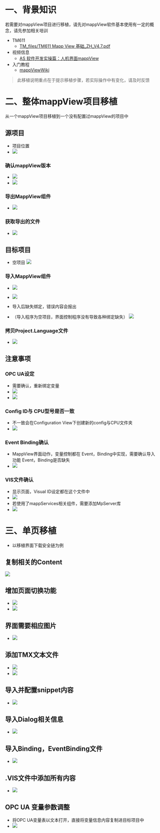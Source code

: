 ```toc
```

# 一、背景知识
若需要对mappView项目进行移植，请先对mappView软件基本使用有一定的概念，请先参加相关培训
- TM611
    - [TM_files/TM611 Mapp View 基础_ZH_V4.7.pdf](https://gitee.com/yzydeer/BuR_Assistant/blob/master/TM_files/TM611%20Mapp%20View%20%E5%9F%BA%E7%A1%80_ZH_V4.7.pdf)
- 视频信息
    - [AS 软件开发实操篇：人机界面mappView](https://app9qg8os8w3630.pc.xiaoe-tech.com/p/t_pc/course_pc_detail/column/p_5f867370e4b06aff1a03f36a)
- 入门教程
    - [mappViewWiki](https://gitee.com/yzydeer/BuR_Assistant/blob/master/mappViewWiki/Home.md)

> 此移植说明重点在于提示移植步骤，若实际操作中有变化，请及时反馈

# 二、整体mappView项目移植
从一个mappView项目移植到一个没有配置过mappView的项目中

## 源项目
- 项目位置
- ![](FILES/031mappView项目移植说明/image-20230409194835913.png)
### 确认mappView版本
- ![](FILES/031mappView项目移植说明/image-20230409195247217.png)
- ![](FILES/031mappView项目移植说明/image-20230409195343849.png)
### 导出MappView组件
- ![](FILES/031mappView项目移植说明/image-20230409195943125.png)

### 获取导出的文件
- ![](FILES/031mappView项目移植说明/image-20230409200050710.png)

## 目标项目
- 空项目
![](FILES/031mappView项目移植说明/image-20230409200504912.png)

### 导入MappView组件
- ![](FILES/031mappView项目移植说明/image-20230409200610023.png)
- ![](FILES/031mappView项目移植说明/image-20230409200623466.png)

- 导入后缺失绑定，错误内容会报出
- （导入程序为空项目，界面控制程序没有导致各种绑定缺失）
![](FILES/031mappView项目移植说明/image-20230409200719417.png)

### 拷贝Project.Language文件
- ![](FILES/031mappView项目移植说明/image-20230409231723167.png)
## 注意事项
### OPC UA设定
- 需要确认，重新绑定变量
- ![](FILES/031mappView项目移植说明/image-20230409222946415.png)
- ![](FILES/031mappView项目移植说明/image-20230409200756501.png)
### Config ID与 CPU型号是否一致
- 不一致会在Configuration View下创建新的config与CPU文件夹
- ![](FILES/031mappView项目移植说明/image-20230409200813827.png)

### Event Binding确认
- MappView界面动作，变量控制都在 Event，Binding中实现，需要确认导入功能 Event，Binding是否缺失
- ![](FILES/031mappView项目移植说明/image-20230409223139715.png)
### VIS文件确认
- 显示页面，Visual ID设定都在这个文件中
- ![](FILES/031mappView项目移植说明/image-20230409223449033.png)
- 若使用了mappServices相关组件，需要添加MpServer库
- ![](FILES/031mappView项目移植说明/image-20230409224020095.png)

# 三、单页移植
- 以移植界面下载安全链为例
## 复制相关的Content
![](FILES/031mappView项目移植说明/image-20230409224125627.png)

## 增加页面切换功能
- ![](FILES/031mappView项目移植说明/image-20230409224236515.png)
- ![](FILES/031mappView项目移植说明/image-20230409224251999.png)
## 界面需要相应图片
- ![](FILES/031mappView项目移植说明/image-20230409224316940.png)

## 添加TMX文本文件
- ![](FILES/031mappView项目移植说明/image-20230409224451579.png)
- ![](FILES/031mappView项目移植说明/image-20230409224530260.png)

## 导入并配置snippet内容
- ![](FILES/031mappView项目移植说明/image-20230409224641953.png)
## 导入Dialog相关信息
- ![](FILES/031mappView项目移植说明/image-20230409224716112.png)
## 导入Binding，EventBinding文件
- ![](FILES/031mappView项目移植说明/image-20230409224744331.png)

## .VIS文件中添加所有内容
- ![](FILES/031mappView项目移植说明/image-20230409225708224.png)
## OPC UA 变量参数调整
- 将OPC UA变量表以文本打开，直接将变量信息内容复制进目标项目中
- ![](FILES/031mappView项目移植说明/image-20230409225745664.png)